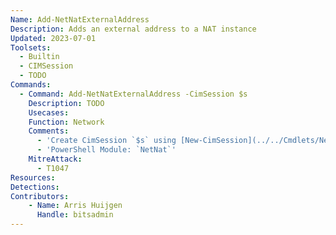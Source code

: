 ```yaml
---
Name: Add-NetNatExternalAddress
Description: Adds an external address to a NAT instance
Updated: 2023-07-01
Toolsets:
  - Builtin
  - CIMSession
  - TODO
Commands:
  - Command: Add-NetNatExternalAddress -CimSession $s
    Description: TODO
    Usecases:
    Function: Network
    Comments:
      - 'Create CimSession `$s` using [New-CimSession](../../Cmdlets/New-CimSession/)'
      - 'PowerShell Module: `NetNat`'
    MitreAttack:
      - T1047
Resources:
Detections:
Contributors:
    - Name: Arris Huijgen
      Handle: bitsadmin
---
```

